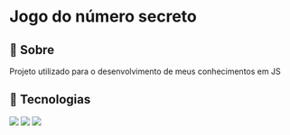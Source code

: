 <h1>Jogo do número secreto</h1>

<h2>🔖 Sobre</h2>
<p>Projeto utilizado para o desenvolvimento de meus conhecimentos em JS</p>

## 🚀 Tecnologias
<div>
  <img src="https://img.shields.io/badge/HTML-239120?style=for-the-badge&logo=html5&
logoColor=white">
  <img src="https://img.shields.io/badge/CSS-239120?&style=for-the-badge&logo=css3&
logoColor=white">
  <img src="https://img.shields.io/badge/JavaScript-F7DF1E?style=for-the-badge&
logo=javascript&logoColor=black">
</div>